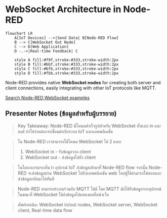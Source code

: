 # WebSocket Architecture in Node-RED

```mermaid
flowchart LR
    A[IoT Devices] -->|Send Data| B[Node-RED Flow]
    B --> C[WebSocket Out Node]
    C --> D[Web Application]
    D -.->|Real-time Feedback| C
    
    style A fill:#f9f,stroke:#333,stroke-width:2px
    style B fill:#bbf,stroke:#333,stroke-width:2px
    style C fill:#bfb,stroke:#333,stroke-width:2px
    style D fill:#fbb,stroke:#333,stroke-width:2px
```

Node-RED provides native **WebSocket nodes** for creating both server and client connections, easily integrating with other IoT protocols like MQTT.

[Search Node-RED WebSocket examples](https://www.google.com/search?q=Node-RED+WebSocket+examples&tbm=isch)

## Presenter Notes (ข้อมูลสำหรับผู้บรรยาย)

> Key Takeaway: Node-RED มีโหนดสำเร็จรูปสำหรับ WebSocket ทั้งแบบ in และ out ทำให้ง่ายต่อการเชื่อมต่อกับระบบ IoT และแอพพลิเคชั่น

> ใน Node-RED เราสามารถใช้โหนด WebSocket ได้ 2 แบบ:
> 1. WebSocket in - รับข้อมูลจาก client 
> 2. WebSocket out - ส่งข้อมูลไปยัง client

> ในไดอะแกรมจะเห็นว่า อุปกรณ์ IoT ส่งข้อมูลเข้ามาที่ Node-RED flow จากนั้น Node-RED จะส่งข้อมูลผ่าน WebSocket ไปยังแอพพลิเคชัน web โดยผู้ใช้สามารถโต้ตอบและส่งข้อมูลกลับมาได้ทันที

> Node-RED สามารถทำงานร่วมกับ MQTT ได้ดี โดย MQTT มักใช้รับข้อมูลจากอุปกรณ์ ในขณะที่ WebSocket ใช้ส่งข้อมูลไปแสดงผลที่หน้าเว็บ

> ศัพท์เทคนิค: WebSocket in/out nodes, WebSocket server, WebSocket client, Real-time data flow
